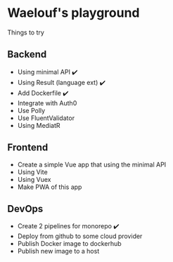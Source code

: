# Waelouf's playground

Things to try 

## Backend
- Using minimal API ✔️
- Using Result (language ext) ✔️
- Add Dockerfile ✔️
- Integrate with Auth0
- Use Polly 
- Use FluentValidator
- Using MediatR

## Frontend
- Create a simple Vue app that using the minimal API
- Using Vite
- Using Vuex 
- Make PWA of this app

## DevOps
- Create 2 pipelines for monorepo ✔️
- Deploy from github to some cloud provider
- Publish Docker image to dockerhub
- Publish new image to a host
